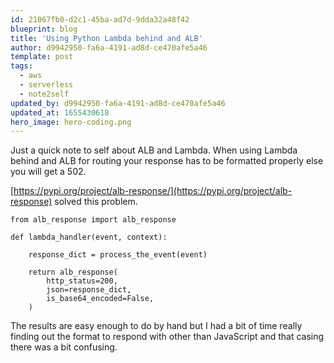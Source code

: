 ```yaml
---
id: 21067fb0-d2c1-45ba-ad7d-9dda32a48f42
blueprint: blog
title: 'Using Python Lambda behind and ALB'
author: d9942950-fa6a-4191-ad8d-ce470afe5a46
template: post
tags:
  - aws
  - serverless
  - note2self
updated_by: d9942950-fa6a-4191-ad8d-ce470afe5a46
updated_at: 1655430618
hero_image: hero-coding.png
---
```

Just a quick note to self about ALB and Lambda. When using Lambda behind and ALB for routing your response has to be formatted properly else you will get a 502.

[https://pypi.org/project/alb-response/](https://pypi.org/project/alb-response) solved this problem. 

```
from alb_response import alb_response

def lambda_handler(event, context):

    response_dict = process_the_event(event)

    return alb_response(
        http_status=200,
        json=response_dict,
        is_base64_encoded=False,
    )
```

The results are easy enough to do by hand but I had a bit of time really finding out the format to respond with other than JavaScript and that casing there was a bit confusing.